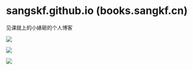 # sangskf.github.io (books.sangkf.cn)

见课就上的小婊砸的个人博客


![](http://image.sangkf.cn/15509759882606.jpg)

![](http://image.sangkf.cn/15509762885632.jpg)

![](http://image.sangkf.cn/15509763598970.jpg)
